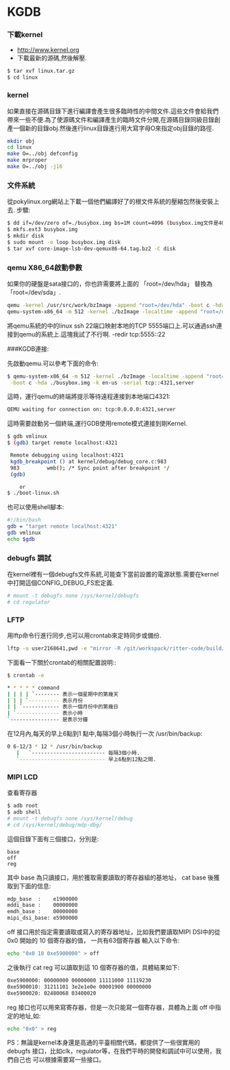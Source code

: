 # KGDB

### 下載kernel

- http://www.kernel.org
- 下載最新的源碼,然後解壓.

```sh
$ tar xvf linux.tar.gz
$ cd linux
```

### kernel

如果直接在源碼目錄下進行編譯會產生很多臨時性的中間文件.這些文件會給我們帶來一些不便.為了使源碼文件和編譯產生的臨時文件分開,在源碼目錄同級目錄創產一個新的目錄obj.然後進行linux目錄進行用大寫字母O來指定obj目錄的路徑.


```sh
mkdir obj
cd linux
make O=../obj defconfig
make mrproper
make O=../obj -j16
```

### 文件系統

從pokylinux.org網站上下載一個他們編譯好了的根文件系統的壓縮包然後安裝上去. 步驟:
```sh
$ dd if=/dev/zero of=./busybox.img bs=1M count=4096 (busybox.img文件是4G大小)
$ mkfs.ext3 busybox.img
$ mkdir disk
$ sudo mount -o loop busybox.img disk
$ tar xvf core-image-lsb-dev-qemux86-64.tag.bz2 -C disk
```

### qemu X86_64啟動參數
如果你的硬盤是sata接口的，你也許需要將上面的 「root=/dev/hda」 替換為 「root=/dev/sda」.

```sh
qemu -kernel /usr/src/work/bzImage -append "root=/dev/hda" -boot c -hda /usr/src/work/busybox.img -k en-us
qemu-system-x86_64 -m 512 -kernel ./bzImage -localtime -append "root=/dev/sda" -boot c -hda ./busybox.img -k en-us -redir tcp:5555::22
```

將qemu系統的中的linux ssh 22端口映射本地的TCP 5555端口上.可以通過ssh連接到qemu的系統上.這塊我試了不行啊. -redir tcp:5555::22

###KGDB連接:

先啟動qemu.可以參考下面的命令:
```sh
$ qemu-system-x86_64 -m 512 -kernel ./bzImage -localtime -append "root=/dev/sda kgdboc=ttyS0,115200 kgdbwail"\
 -boot c -hda ./busybox.img -k en-us -serial tcp::4321,server
```
這時，運行qemu的終端將提示等待遠程連接到本地端口4321:
```sh
QEMU waiting for connection on: tcp:0.0.0.0:4321,server
```
這時需要啟動另一個終端,運行GDB使用remote模式連接到剛Kernel.

```sh
$ gdb vmlinux
$ (gdb) target remote localhost:4321

 Remote debugging using localhost:4321
 kgdb_breakpoint () at kernel/debug/debug_core.c:983
 983         wmb(); /* Sync point after breakpoint */
 (gdb)

    or
$ ./boot-linux.sh
```
也可以使用shell腳本:
```sh
#!/bin/bash
gdb = "target remote localhost:4321"
gdb vmlinux
echo $gdb
```

### debugfs 調試
在kernel裡有一個debugfs文件系統,可能查下當前設置的電源狀態.需要在kernel中打開這個CONFIG_DEBUG_FS宏定義.
```sh
# mount -t debugfs none /sys/kernel/debugfs
# cd regulator
```

### LFTP
用lftp命令行進行同步,也可以用crontab來定時同步或備份.
```sh
lftp -u user2168641,pwd -e "mirror -R /git/workspack/ritter-code/build/html/ www" www20.subdomain.com
```
下面看一下關於crontab的相關配置說明::
```sh
$ crontab -e

* * * * * command
| | | | `-------- 表示一個星期中的第幾天
| | | `---------- 表示月份
| | `------------ 表示一個月份中的第幾日
| `-------------- 表示小時
`---------------- 是表示分鐘
```
在12月內,每天的早上6點到1 點中,每隔3個小時執行一次 /usr/bin/backup:
```sh
0 6-12/3 * 12 * /usr/bin/backup
   |   `------------------------ 每隔3個小時.
   `---------------------------- 早上6點到12點之間.
```
### MIPI LCD
查看寄存器
```sh
$ adb root
$ adb shell
# mount -t debugfs none /sys/kernel/debug
# cd /sys/kernel/debug/mdp-dbg/
```
這個目錄下面有三個接口，分別是:
```
base
off
reg
```

其中 base 為只讀接口，用於獲取需要讀取的寄存器組的基地址， cat base 後獲取到下面的信息:
```sh
mdp_base  :    e1900000
mddi_base :    00000000
emdh_base :    00000000
mipi_dsi_base: e5900000
```
off 接口用於指定需要讀取或寫入的寄存器地址，比如我們要讀取MIPI DSI中的從 0x0 開始的 10 個寄存器的值， 一共有63個寄存器 輸入以下命令:
```sh
echo "0x0 10 0xe5900000" > off
```
之後執行 cat reg 可以讀取到這 10 個寄存器的值，具體結果如下:

```sh
0xe5900000: 00000000 00000000 11111000 11119230
0xe5900010: 31211101 3e2e1e0e 00001900 00000000
0xe5900020: 02480068 03400020
```
reg 接口也可以用來寫寄存器，但是一次只能寫一個寄存器，具體為上面 off 中指定的地址,如:
```sh
echo "0x0" > reg
```
PS：無論是kernel本身還是高通的平臺相關代碼，都提供了一些很實用的debugfs 接口，比如clk，regulator等，在我們平時的開發和調試中可以使用，我們自己也 可以根據需要寫一些接口。
